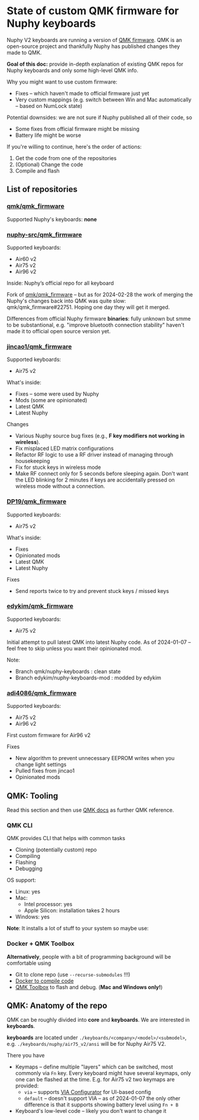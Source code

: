 # State of custom QMK firmware for Nuphy keyboards

Nuphy V2 keyboards are running a version of [QMK firmware](https://qmk.fm/).
QMK is an open-source project and thankfully Nuphy has published changes they made to QMK.

**Goal of this doc:** provide in-depth explanation of existing QMK repos for Nuphy keyboards and only some high-level QMK info.

Why you might want to use custom firmware:
- Fixes – which haven't made to official firmware just yet
- Very custom mappings (e.g. switch between Win and Mac automatically – based on NumLock state)

Potential downsides: we are not sure if Nuphy published all of their code, so
- Some fixes from official firmware might be missing
- Battery life might be worse

If you're willing to continue, here's the order of actions:
1. Get the code from one of the repositories
2. (Optional) Change the code 
3. Compile and flash

## List of repositories

### [qmk/qmk_firmware](https://github.com/qmk/qmk_firmware)

Supported Nuphy's keyboards: **none**

### [nuphy-src/qmk_firmware](https://github.com/nuphy-src/qmk_firmware)

Supported keyboards:
- Air60 v2
- Air75 v2
- Air96 v2

Inside: Nuphy’s official repo for all keyboard

Fork of [qmk/qmk_firmware](https://github.com/qmk/qmk_firmware) – but as for 2024-02-28 the work of merging the Nuphy's changes back into QMK was quite slow: qmk/qmk_firmware#22751.
Hoping one day they will get it merged.

Differences from official Nuphy firmware **binaries**: fully unknown but smme to be substantional, e.g. "improve bluetooth connection stability" haven't made it to official open source version yet.

### [jincao1/qmk_firmware](https://github.com/jincao1/qmk_firmware)

Supported keyboards:
- Air75 v2

What's inside:
- Fixes – some were used by Nuphy
- Mods (some are opinionated)
- Latest QMK
- Latest Nuphy

Changes
- Various Nuphy source bug fixes (e.g., **F key modifiers not working in wireless**).
- Fix misplaced LED matrix configurations
- Refactor RF logic to use a RF driver instead of managing through housekeeping
- Fix for stuck keys in wireless mode
- Make RF connect only for 5 seconds before sleeping again. Don't want the LED blinking for 2 minutes if keys are accidentally pressed on wireless mode without a connection.

### [DP19/qmk_firmware](https://github.com/DP19/qmk_firmware/commits/nuphy-air75-mod)

Supported keyboards:
- Air75 v2

What's inside:
- Fixes
- Opinionated mods
- Latest QMK
- Latest Nuphy

Fixes
-  Send reports twice to try and prevent stuck keys / missed keys 

### [edykim/qmk_firmware](https://github.com/edykim/qmk_firmware)

Supported keyboards:
- Air75 v2

Initial attempt to pull latest QMK into latest Nuphy code. As of 2024-01-07 – feel free to skip unless you want their opinionated mod.

Note:
- Branch qmk/nuphy-keyboards : clean state
- Branch edykim/nuphy-keyboards-mod : modded by edykim


### [adi4086/qmk_firmware](https://github.com/adi4086/qmk_firmware)

Supported keyboards:
- Air75 v2
- Air96 v2

First custom firmware for Air96 v2

Fixes
- New algorithm to prevent unnecessary EEPROM writes when you change light settings
- Pulled fixes from jincao1
- Opinionated mods

## QMK: Tooling

Read this section and then use [QMK docs](https://docs.qmk.fm) as further QMK reference.

### QMK CLI
QMK provides CLI that helps with common tasks
- Cloning (potentially custom) repo
- Compiling
- Flashing
- Debugging

OS support:
- Linux: yes
- Mac:
   - Intel processor: yes
   - Apple Silicon: installation takes 2 hours
- Windows: yes

**Note**: It installs a lot of stuff to your system so maybe use:

### Docker + QMK Toolbox

**Alternatively**, people with a bit of programming background will be comfortable using 
- Git to clone repo (use `--recurse-submodules` !!!)
- [Docker to compile code](https://github.com/qmk/qmk_firmware/blob/master/docs/getting_started_docker.md)
- [QMK Toolbox](https://github.com/qmk/qmk_toolbox/releases) to flash and debug. (**Mac and Windows only!**)


## QMK: Anatomy of the repo

QMK can be roughly divided into **core** and **keyboards**. We are interested in **keyboards**.

**keyboards** are located under `./keyboards/<company>/<model>/<submodel>`, e.g. `./keyboards/nuphy/air75_v2/ansi` will be for Nuphy Air75 V2.

There you have 
- Keymaps – define multiple "layers" which can be switched, most commonly via `Fn` key. Every keyboard might have several keymaps, only one can be flashed at the time. E.g. for Air75 v2 two keymaps are provided:
  - `via` – supports [VIA Configurator](https://www.caniusevia.com/) for UI-based config
  - `default` – doesn't support VIA – as of 2024-01-07 the only other difference is that it supports showing battery level using `Fn + B`
- Keyboard's low-level code – likely you don't want to change it
